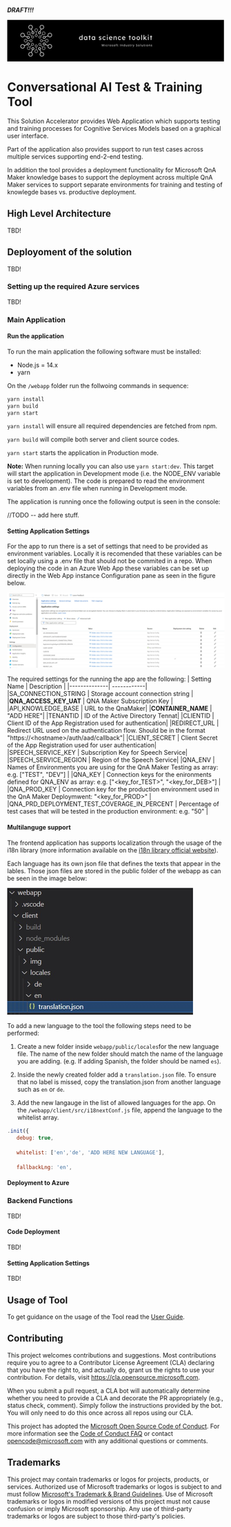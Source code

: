 ***DRAFT!!!***

![Data Science Toolkit](assets/img/data-science-toolkit-banner.JPG)

# Conversational AI Test & Training Tool

This Solution Accelerator provides Web Application which supports testing and training processes for Cognitive Services Models based on a graphical user interface.
 
Part of the application also provides support to run test cases across multiple services supporting end-2-end testing.

In addition the tool provides a deployment functionality for Microsoft QnA Maker knowledge bases to support the deployment across multiple QnA Maker services to support separate environments for training and testing of knowlegde bases vs. productive deployment.
  
## High Level Architecture

TBD!

## Deployoment of the solution

TBD!

### Setting up the required Azure services

TBD!

### Main Application

#### Run the application


To run the main application the following software must be installed:
- Node.js = 14.x
- yarn

On the `/webapp` folder run the follwoing commands in sequence:
```
yarn install
yarn build
yarn start
```

`yarn install` will ensure all required dependencies are fetched from npm.

`yarn build` will compile both server and client source codes.

`yarn start` starts the application in Production mode.

__Note:__ When running locally you can also use `yarn start:dev`. This target will start the application in Development mode (i.e. the NODE_ENV variable is set to development). The code is prepared to read the environment variables from an .env file when running in Development mode.

The application is running once the following output is seen in the console:

//TODO -- add here stuff.

#### Setting Application Settings

For the app to run there is a set of settings that need to be provided as environment variables. Locally it is recomended that these variables can be set locally using a .env file that should not be commited in a repo.
When deploying the code in an Azure Web App these variables can be set up directly in the Web App instance Configuration pane as seen in the figure below.

![Web application configuration screen](assets/img/webapp-config.jpeg)

The required settings for the running the app are the following:
| Setting Name | Description |
|--------------| ------------|
|SA_CONNECTION_STRING | Storage account connection string |
|**QNA_ACCESS_KEY_UAT** | QNA Maker Subscription Key |
|API_KNOWLEDGE_BASE | URL to the QnaMaker| 
|**CONTAINER_NAME** | "ADD HERE"|
|TENANTID | ID of the Active Directory Tennat|
|CLIENTID | Client ID of the App Registration used for authentication|
|REDIRECT_URL | Redirect URL used on the authentication flow. Should be in the format "https://\<hostname\>/auth/aad/callback"|
|CLIENT_SECRET | Client Secret of the App Registration used for user authentication|
|SPEECH_SERVICE_KEY | Subscription Key for Speech Service|
|SPEECH_SERVICE_REGION | Region of the Speech Service|
|QNA_ENV | Names of Environments you are using for the QnA Maker Testing as array: e.g. ["TEST", "DEV"] |
|QNA_KEY | Connection keys for the enironments defined for QNA_ENV as array: e.g. ["<key_for_TEST>", "<key_for_DEB>"] |
|QNA_PROD_KEY | Connection key for the production environment used in the QnA Maker Deploymwent: "<key_for_PROD>" |
|QNA_PRD_DEPLOYMENT_TEST_COVERAGE_IN_PERCENT | Percentage of test cases that will be tested in the production environment: e.g. "50" |


#### Multilanguge support
The frontend application has supports localization through the usage of the i18n library (more information available on the [i18n library official website](https://www.i18next.com/)). 

Each language has its own json file that defines the texts that appear in the lables. Those json files are stored in the public folder of the webapp as can be seen in the image below:

![Web application language files](assets/img/webapp-multilanguage.jpg)


To add a new language to the tool the following steps need to be performed:
1. Create a new folder inside `webapp/public/locales`for the new language file. The name of the new folder should match the name of the language you are adding. (e.g. If adding Spanish, the folder should be named `es`).

2. Inside the newly created folder add a `translation.json` file. To ensure that no label is missed, copy the translation.json from another language such as `en` or `de`.

3. Add the new langauge in the list of allowed languages for the app. On the `/webapp/client/src/i18nextConf.js` file, append the language to the whitelist array.
 ```javascript
.init({
    debug: true,

    whitelist: ['en','de', 'ADD HERE NEW LANGUAGE'],

    fallbackLng: 'en',

 ```

#### Deployment to Azure


### Backend Functions

TBD!

#### Code Deployment

TBD!

#### Setting Application Settings

TBD!

## Usage of Tool

To get guidance on the usage of the Tool read the [User Guide](UserGuide.md).

## Contributing

This project welcomes contributions and suggestions.  Most contributions require you to agree to a
Contributor License Agreement (CLA) declaring that you have the right to, and actually do, grant us
the rights to use your contribution. For details, visit https://cla.opensource.microsoft.com.

When you submit a pull request, a CLA bot will automatically determine whether you need to provide
a CLA and decorate the PR appropriately (e.g., status check, comment). Simply follow the instructions
provided by the bot. You will only need to do this once across all repos using our CLA.

This project has adopted the [Microsoft Open Source Code of Conduct](https://opensource.microsoft.com/codeofconduct/).
For more information see the [Code of Conduct FAQ](https://opensource.microsoft.com/codeofconduct/faq/) or
contact [opencode@microsoft.com](mailto:opencode@microsoft.com) with any additional questions or comments.

## Trademarks

This project may contain trademarks or logos for projects, products, or services. Authorized use of Microsoft 
trademarks or logos is subject to and must follow 
[Microsoft's Trademark & Brand Guidelines](https://www.microsoft.com/en-us/legal/intellectualproperty/trademarks/usage/general).
Use of Microsoft trademarks or logos in modified versions of this project must not cause confusion or imply Microsoft sponsorship.
Any use of third-party trademarks or logos are subject to those third-party's policies.
